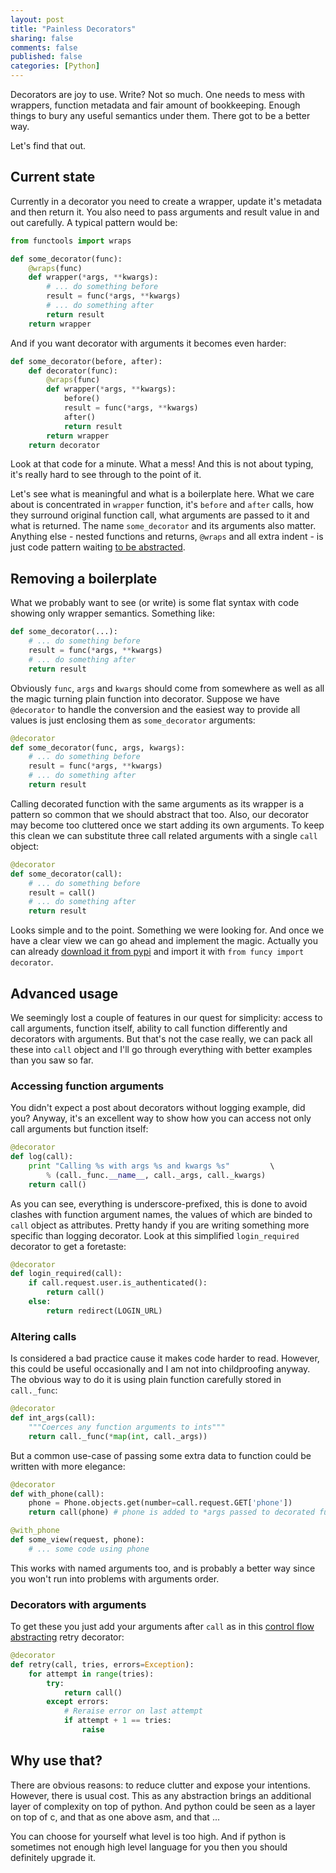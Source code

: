 ```yaml
---
layout: post
title: "Painless Decorators"
sharing: false
comments: false
published: false
categories: [Python]
---
```



Decorators are joy to use. Write? Not so much. One needs to mess with wrappers, function metadata and fair amount of bookkeeping. Enough things to bury any useful semantics under them. There got to be a better way.

Let's find that out.

<!-- I want to be clear, this is not a decorators tutorial, this one is for those who have written enough of them to feel pain typing another `def wrapper(...)`. -->

<!--more-->


## Current state

Currently in a decorator you need to create a wrapper, update it's metadata and then return it. You also need to pass arguments and result value in and out carefully. A typical pattern would be:


``` python
from functools import wraps

def some_decorator(func):
    @wraps(func)
    def wrapper(*args, **kwargs):
        # ... do something before
        result = func(*args, **kwargs)
        # ... do something after
        return result
    return wrapper
```

And if you want decorator with arguments it becomes even harder:

``` python
def some_decorator(before, after):
    def decorator(func):
        @wraps(func)
        def wrapper(*args, **kwargs):
            before()
            result = func(*args, **kwargs)
            after()
            return result
        return wrapper
    return decorator
```

Look at that code for a minute. What a mess! And this is not about typing, it's really hard to see through to the point of it.

Let's see what is meaningful and what is a boilerplate here. What we care about is concentrated in `wrapper` function, it's `before` and `after` calls, how they surround original function call, what arguments are passed to it and what is returned. The name `some_decorator` and its arguments also matter. Anything else - nested functions and returns, `@wraps` and all extra indent - is just code pattern waiting [to be abstracted][acf].


## Removing a boilerplate

What we probably want to see (or write) is some flat syntax with code showing only wrapper semantics. Something like:

``` python
def some_decorator(...):
    # ... do something before
    result = func(*args, **kwargs)
    # ... do something after
    return result
```

Obviously `func`, `args` and `kwargs` should come from somewhere as well as all the magic turning plain function into decorator. Suppose we have `@decorator` to handle the conversion and the easiest way to provide all values is just enclosing them as `some_decorator` arguments:

``` python
@decorator
def some_decorator(func, args, kwargs):
    # ... do something before
    result = func(*args, **kwargs)
    # ... do something after
    return result
```

Calling decorated function with the same arguments as its wrapper is a pattern so common that we should abstract that too. Also, our decorator may become too cluttered once we start adding its own arguments. To keep this clean we can substitute three call related arguments with a single `call` object:

``` python
@decorator
def some_decorator(call):
    # ... do something before
    result = call()
    # ... do something after
    return result
```

Looks simple and to the point. Something we were looking for. And once we have a clear view we can go ahead and implement the magic. Actually you can already [download it from pypi][funcy-pypi] and import it with `from funcy import decorator`.


## Advanced usage

We seemingly lost a couple of features in our quest for simplicity: access to call arguments, function itself, ability to call function differently and decorators with arguments. But that's not the case really, we can pack all these into `call` object and I'll go through everything with better examples than you saw so far.


### Accessing function arguments

You didn't expect a post about decorators without logging example, did you? Anyway, it's an excellent way to show how you can access not only call arguments but function itself:

``` python
@decorator
def log(call):
    print "Calling %s with args %s and kwargs %s"         \
        % (call._func.__name__, call._args, call._kwargs)
    return call()
```

As you can see, everything is underscore-prefixed, this is done to avoid clashes with function argument names, the values of which are binded to `call` object as attributes. Pretty handy if you are writing something more specific than logging decorator. Look at this simplified `login_required` decorator to get a foretaste:

``` python
@decorator
def login_required(call):
    if call.request.user.is_authenticated():
        return call()
    else:
        return redirect(LOGIN_URL)
```


### Altering calls

Is considered a bad practice cause it makes code harder to read. However, this could be useful occasionally and I am not into childproofing anyway. The obvious way to do it is using plain function carefully stored in `call._func`:

``` python
@decorator
def int_args(call):
    """Coerces any function arguments to ints"""
    return call._func(*map(int, call._args))
```

But a common use-case of passing some extra data to function could be written with more elegance:

``` python
@decorator
def with_phone(call):
    phone = Phone.objects.get(number=call.request.GET['phone'])
    return call(phone) # phone is added to *args passed to decorated function

@with_phone
def some_view(request, phone):
    # ... some code using phone
```

This works with named arguments too, and is probably a better way since you won't run into problems with arguments order.


### Decorators with arguments

To get these you just add your arguments after `call` as in this [control flow abstracting][acf] retry decorator:

``` python
@decorator
def retry(call, tries, errors=Exception):
    for attempt in range(tries):
        try:
            return call()
        except errors:
            # Reraise error on last attempt
            if attempt + 1 == tries:
                raise
```


## Why use that?

There are obvious reasons: to reduce clutter and expose your intentions. However, there is usual cost. This as any abstraction brings an additional layer of complexity on top of python. And python could be seen as a layer on top of c, and that as one above asm, and that ...

You can choose for yourself what level is too high. And if python is sometimes not enough high level language for you then you should definitely upgrade it.


[acf]: http://hackflow.com/blog/2013/10/08/abstracting-control-flow/
[funcy-pypi]: https://pypi.python.org/pypi/funcy
